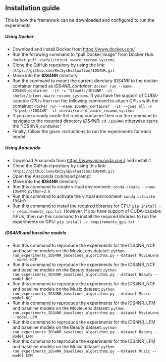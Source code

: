 <!DOCTYPE html>
<html>
<head>

</head>
<body>
<h2>Installation guide</h2>  
<p>This is how the framework can be downloaded and configured to run the experiments</p>
<h5>Using Docker</h5>
<ul>
  <li>Download and install Docker from <a href="https://www.docker.com/">https://www.docker.com/</a></li>
  <li>Run the following command to "pull Docker Image" from Docker Hub: <code>docker pull shefai/intent_aware_recomm_systems</code>
  <li>Clone the GitHub repository by using the link: <code>https://github.com/RecSysEvaluation/IDS4NR.git</code>
  <li>Move into the <b>IDS4NR</b> directory</li>
  
  <li>Run the command to mount the current directory <i>IDS4NR</i> to the docker container named as <i>IDS4NR_container</i>: <code>docker run --name IDS4NR_container  -it -v "$(pwd):/IDS4NR" -it shefai/intent_aware_recomm_systems</code>. If you have the support of CUDA-capable GPUs then run the following command to attach GPUs with the container: <code>docker run --name IDS4NR_container  -it --gpus all -v "$(pwd):/IDS4NR" -it shefai/intent_aware_recomm_systems</code></li> 
<li>If you are already inside the runing container then run the command to navigate to the mounted directory <i>IDS4NR</i>: <code>cd /IDS4NR</code> otherwise starts the "IDS4NR_container"</li>
<li>Finally, follow the given instructions to run the experiments for each model </li>
</ul>  
<h5>Using Anaconda</h5>
  <ul>
    <li>Download Anaconda from <a href="https://www.anaconda.com/">https://www.anaconda.com/</a> and install it</li>
    <li>Clone the GitHub repository by using this link: <code>https://github.com/RecSysEvaluation/IDS4NR.git</code></li>
    <li>Open the Anaconda command prompt</li>
    <li>Move into the <b>IDS4NR</b> directory</li>
    <li>Run this command to create virtual environment: <code>conda create --name IDS4NR python=3.8</code></li>
    <li>Run this command to activate the virtual environment: <code>conda activate IDS4NR</code></li>
    <li>Run this command to install the required libraries for CPU: <code>pip install -r requirements_cpu.txt</code>. However, if you have support of CUDA-capable GPUs, 
        then run this command to install the required libraries to run the experiments on GPU: <code>pip install -r requirements_gpu.txt</code></li>
  </ul>
</p>

<h5>IDS4NR and baseline models</h5>
<ul>
<li>Run this command to reproduce the experiments for the IDS4NR_NCF and baseline models on the MovieLens dataset: <code>python run_experiments_IDS4NR_baselines_algorithms.py --dataset MovieLens --model NCF</code>  </li>

<li>Run this command to reproduce the experiments for the IDS4NR_NCF and baseline models on the Beauty dataset: <code>python run_experiments_IDS4NR_baselines_algorithms.py --dataset Beauty --model NCF</code>  </li>

<li>Run this command to reproduce the experiments for the IDS4NR_NCF and baseline models on the Music dataset: <code>python run_experiments_IDS4NR_baselines_algorithms.py --dataset Music --model NCF</code>  </li>

<li>Run this command to reproduce the experiments for the IDS4NR_LFM and baseline models on the MovieLens dataset: <code>python run_experiments_IDS4NR_baselines_algorithms.py --dataset MovieLens --model LFM</code>  </li>

<li>Run this command to reproduce the experiments for the IDS4NR_LFM and baseline models on the Beauty dataset: <code>python run_experiments_IDS4NR_baselines_algorithms.py --dataset Beauty --model LFM</code>  </li>

<li>Run this command to reproduce the experiments for the IDS4NR_LFM and baseline models on the Music dataset: <code>python run_experiments_IDS4NR_baselines_algorithms.py --dataset Music --model LFM</code>  </li>
</ul>


</body>
</html>  


